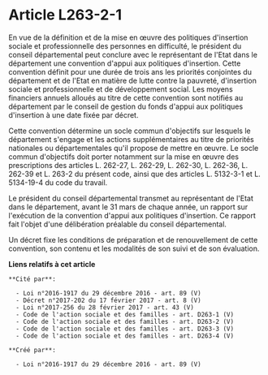 # Article L263-2-1

En vue de la définition et de la mise en œuvre des politiques d'insertion sociale et professionnelle des personnes en
difficulté, le président du conseil départemental peut conclure avec le représentant de l'Etat dans le département une
convention d'appui aux politiques d'insertion. Cette convention définit pour une durée de trois ans les priorités conjointes
du département et de l'Etat en matière de lutte contre la pauvreté, d'insertion sociale et professionnelle et de
développement social. Les moyens financiers annuels alloués au titre de cette convention sont notifiés au département par le
conseil de gestion du fonds d'appui aux politiques d'insertion à une date fixée par décret. 

Cette convention détermine un socle commun d'objectifs sur lesquels le département s'engage et les actions supplémentaires au
titre de priorités nationales ou départementales qu'il propose de mettre en œuvre. Le socle commun d'objectifs doit porter
notamment sur la mise en œuvre des prescriptions des articles L. 262-27, L. 262-29, L. 262-30, L. 262-36, L. 262-39 et L.
263-2 du présent code, ainsi que des articles L. 5132-3-1 et L. 5134-19-4 du code du travail. 

Le président du conseil départemental transmet au représentant de l'Etat dans le département, avant le 31 mars de chaque
année, un rapport sur l'exécution de la convention d'appui aux politiques d'insertion. Ce rapport fait l'objet d'une
délibération préalable du conseil départemental. 

Un décret fixe les conditions de préparation et de renouvellement de cette convention, son contenu et les modalités de son
suivi et de son évaluation.

**Liens relatifs à cet article**

	**Cité par**:

	  - Loi n°2016-1917 du 29 décembre 2016 - art. 89 (V)
	  - Décret n°2017-202 du 17 février 2017 - art. 8 (V)
	  - Loi n°2017-256 du 28 février 2017 - art. 43 (V)
	  - Code de l'action sociale et des familles - art. D263-1 (V)
	  - Code de l'action sociale et des familles - art. D263-2 (V)
	  - Code de l'action sociale et des familles - art. D263-3 (V)
	  - Code de l'action sociale et des familles - art. D263-4 (V)

	**Créé par**:

	  - Loi n°2016-1917 du 29 décembre 2016 - art. 89 (V)

